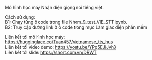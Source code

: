 Mô hình học máy Nhận diện giọng nói tiếng việt.

Cách sử dụng:<br>
B1: Chạy từng ô code trong file Nhom_9_test_VIE_STT.ipynb.<br>
B2: Truy cập đường link ở ô code trong mục Làm giao diện phần mềm<br>

Liên kết tới mô hình học máy: https://huggingface.co/Tuan457/vietnamese_tts_hus<br>
Liên kết tới video demo: https://youtu.be/YPq5EJiJvh8<br>
Liên kết tới slide: https://short.com.vn/DRWT<br>
